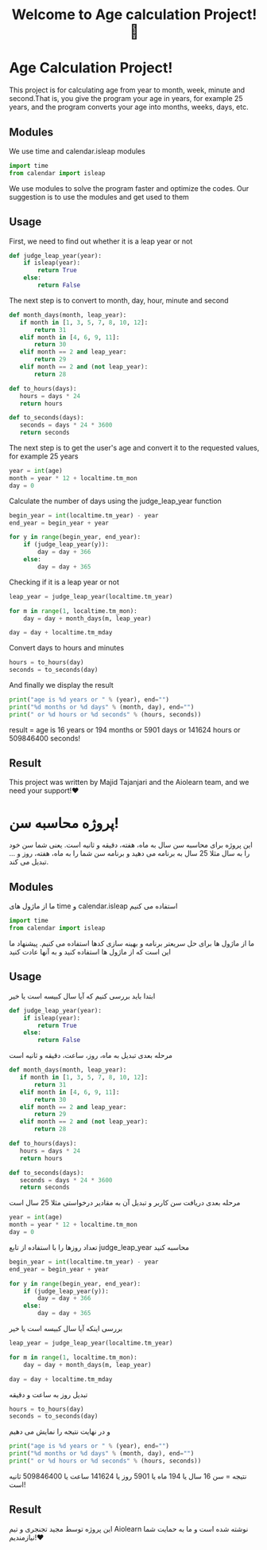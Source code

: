 <h1 align="center">Welcome to Age calculation Project! 👋</h1>

# Age Calculation Project!

This project is for calculating age from year to month, week, minute and second.That is, you give the program your age in years, for example 25 years, and the program converts your age into months, weeks, days, etc.


## Modules
We use time and calendar.isleap modules
```python
import time
from calendar import isleap
```

We use modules to solve the program faster and optimize the codes. Our suggestion is to use the modules and get used to them

## Usage
First, we need to find out whether it is a leap year or not
```python
def judge_leap_year(year):
    if isleap(year):
        return True
    else:
        return False
```

The next step is to convert to month, day, hour, minute and second
 ```python
def month_days(month, leap_year):
    if month in [1, 3, 5, 7, 8, 10, 12]:
        return 31
    elif month in [4, 6, 9, 11]:
        return 30
    elif month == 2 and leap_year:
        return 29
    elif month == 2 and (not leap_year):
        return 28

def to_hours(days):
    hours = days * 24
    return hours

def to_seconds(days):
    seconds = days * 24 * 3600
    return seconds
```
The next step is to get the user's age and convert it to the requested values, for example 25 years
```python
year = int(age)
month = year * 12 + localtime.tm_mon
day = 0
```

Calculate the number of days using the judge_leap_year function
```python
begin_year = int(localtime.tm_year) - year
end_year = begin_year + year

for y in range(begin_year, end_year):
    if (judge_leap_year(y)):
        day = day + 366
    else:
        day = day + 365
```

Checking if it is a leap year or not
```python
leap_year = judge_leap_year(localtime.tm_year)

for m in range(1, localtime.tm_mon):
    day = day + month_days(m, leap_year)

day = day + localtime.tm_mday
```

Convert days to hours and minutes

```python
hours = to_hours(day)
seconds = to_seconds(day)
```

And finally we display the result

```python
print("age is %d years or " % (year), end="")
print("%d months or %d days" % (month, day), end="")
print(" or %d hours or %d seconds" % (hours, seconds))
```
result = age is 16 years or 194 months or 5901 days or 141624 hours or 509846400 seconds!

## Result

This project was written by Majid Tajanjari and the Aiolearn team, and we need your support!❤️

# پروژه محاسبه سن!
این پروژه برای محاسبه سن سال به ماه، هفته، دقیقه و ثانیه است. یعنی شما سن خود را به سال مثلا 25 سال به برنامه می دهید و برنامه سن شما را به ماه، هفته، روز و ... تبدیل می کند.


## Modules
ما از ماژول های time و calendar.isleap استفاده می کنیم
```python
import time
from calendar import isleap
```

ما از ماژول ها برای حل سریعتر برنامه و بهینه سازی کدها استفاده می کنیم. پیشنهاد ما این است که از ماژول ها استفاده کنید و به آنها عادت کنید

## Usage
ابتدا باید بررسی کنیم که آیا سال کبیسه است یا خیر
```python
def judge_leap_year(year):
    if isleap(year):
        return True
    else:
        return False
```
مرحله بعدی تبدیل به ماه، روز، ساعت، دقیقه و ثانیه است

 ```python
def month_days(month, leap_year):
    if month in [1, 3, 5, 7, 8, 10, 12]:
        return 31
    elif month in [4, 6, 9, 11]:
        return 30
    elif month == 2 and leap_year:
        return 29
    elif month == 2 and (not leap_year):
        return 28

def to_hours(days):
    hours = days * 24
    return hours

def to_seconds(days):
    seconds = days * 24 * 3600
    return seconds
```
مرحله بعدی دریافت سن کاربر و تبدیل آن به مقادیر درخواستی مثلا 25 سال است
```python
year = int(age)
month = year * 12 + localtime.tm_mon
day = 0
```
تعداد روزها را با استفاده از تابع judge_leap_year محاسبه کنید
```python
begin_year = int(localtime.tm_year) - year
end_year = begin_year + year

for y in range(begin_year, end_year):
    if (judge_leap_year(y)):
        day = day + 366
    else:
        day = day + 365
```

بررسی اینکه آیا سال کبیسه است یا خیر
```python
leap_year = judge_leap_year(localtime.tm_year)

for m in range(1, localtime.tm_mon):
    day = day + month_days(m, leap_year)

day = day + localtime.tm_mday
```

تبدیل روز به ساعت و دقیقه

```python
hours = to_hours(day)
seconds = to_seconds(day)
```

و در نهایت نتیجه را نمایش می دهیم

```python
print("age is %d years or " % (year), end="")
print("%d months or %d days" % (month, day), end="")
print(" or %d hours or %d seconds" % (hours, seconds))
```
نتیجه = سن 16 سال یا 194 ماه یا 5901 روز یا 141624 ساعت یا 509846400 ثانیه است!

## Result

این پروژه توسط مجید تجنجری و تیم Aiolearn نوشته شده است و ما به حمایت شما نیازمندیم!❤️